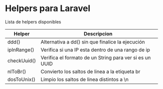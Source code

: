 # Helpers para Laravel

Lista de helpers disponibles

| Helper | Descripcion |
| --- | --- |
| ddd() | Alternativa a dd() sin que finalice la ejecución |
| ipInRange() | Verifica si una IP esta dentro de una rango de ip |
| checkUuid() | Verifica el formato de un String para ver si es un UUID |
| nlToBr() | Convierto los saltos de linea a la etiqueta br |
| dosToUnix() | Limpio los saltos de linea distintos a \n |
